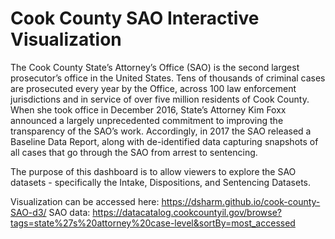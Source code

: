 # Cook County SAO Interactive Visualization 
The Cook County State’s Attorney’s Office (SAO) is the second largest prosecutor’s office in the United States. Tens of thousands of criminal cases are prosecuted every year by the Office, across 100 law enforcement jurisdictions and in service of over five million residents of Cook County. When she took office in December 2016, State’s Attorney Kim Foxx announced a largely unprecedented commitment to improving the transparency of the SAO’s work. Accordingly, in 2017 the SAO released a Baseline Data Report, along with de-identified data capturing snapshots of all cases that go through the SAO from arrest to sentencing.

The purpose of this dashboard is to allow viewers to explore the SAO datasets - specifically the Intake, Dispositions, and Sentencing Datasets. 

Visualization can be accessed here: https://dsharm.github.io/cook-county-SAO-d3/
SAO data: https://datacatalog.cookcountyil.gov/browse?tags=state%27s%20attorney%20case-level&sortBy=most_accessed


<!-- ## Description


## Files  -->